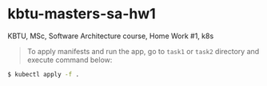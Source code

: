 # kbtu-masters-sa-hw1
KBTU, MSc, Software Architecture course, Home Work #1, k8s

> To apply manifests and run the app, go to `task1` or `task2` directory and execute command below:

```sh
$ kubectl apply -f .
```
